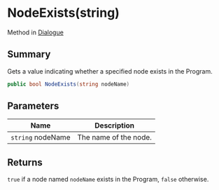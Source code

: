 # NodeExists(string)

Method in [Dialogue](./)

## Summary

Gets a value indicating whether a specified node exists in the Program.

```csharp
public bool NodeExists(string nodeName)
```

## Parameters

| Name              | Description           |
| ----------------- | --------------------- |
| `string` nodeName | The name of the node. |

## Returns

`true` if a node named `nodeName` exists in the Program, `false` otherwise.
